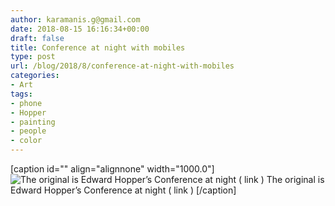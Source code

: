 ```yaml
---
author: karamanis.g@gmail.com
date: 2018-08-15 16:16:34+00:00
draft: false
title: Conference at night with mobiles
type: post
url: /blog/2018/8/conference-at-night-with-mobiles
categories:
- Art
tags:
- phone
- Hopper
- painting
- people
- color
---
```


[caption id="" align="alignnone" width="1000.0"]![ The original is Edward Hopper’s Conference at night ( link ) ](https://images.squarespace-cdn.com/content/v1/4f3f61bae4b063b909445965/1534324136508-ZFI86NXMQH8RE0ZRNBVQ/ke17ZwdGBToddI8pDm48kFA9zd0KVW7B7zvvizl8CJYUqsxRUqqbr1mOJYKfIPR7LoDQ9mXPOjoJoqy81S2I8N_N4V1vUb5AoIIIbLZhVYxCRW4BPu10St3TBAUQYVKcKOEUgBUYQ7_rAKz3ua5P61LnR90rif4Svt5YafJynk1sUzUoF4VrfKQlp04kF3vD/85993E65-348F-4991-99F7-F71E2F76C982.JPG?format=original)
 The original is Edward Hopper’s Conference at night ( link ) [/caption]
